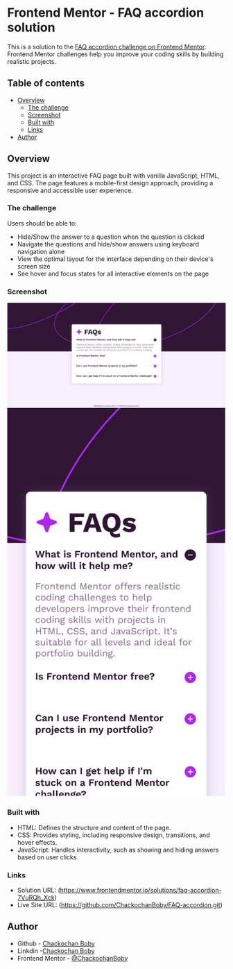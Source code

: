 # Frontend Mentor - FAQ accordion solution

This is a solution to the [FAQ accordion challenge on Frontend Mentor](https://www.frontendmentor.io/challenges/faq-accordion-wyfFdeBwBz). Frontend Mentor challenges help you improve your coding skills by building realistic projects. 

## Table of contents

- [Overview](#overview)
  - [The challenge](#the-challenge)
  - [Screenshot](#screenshot)
  - [Built with](#built-with)
  - [Links](#links)
- [Author](#author)


## Overview
This project is an interactive FAQ page built with vanilla JavaScript, HTML, and CSS. The page features a mobile-first design approach, providing a responsive and accessible user experience.

### The challenge
Users should be able to:

- Hide/Show the answer to a question when the question is clicked
- Navigate the questions and hide/show answers using keyboard navigation alone
- View the optimal layout for the interface depending on their device's screen size
- See hover and focus states for all interactive elements on the page

### Screenshot

![](./screenshots/desktop.png)
![](./screenshots/mobile.png)

### Built with

- HTML: Defines the structure and content of the page.
- CSS: Provides styling, including responsive design, transitions, and hover effects.
- JavaScript: Handles interactivity, such as showing and hiding answers based on user clicks.

### Links

- Solution URL: (https://www.frontendmentor.io/solutions/faq-accordion-7VuRQh_Xck)
- Live Site URL: (https://github.com/ChackochanBoby/FAQ-accordion.git)

## Author

- Github - [Chackochan Boby](https://github.com/ChackochanBoby)
- Linkdin -[Chackochan Boby](https://www.linkedin.com/in/chackochan-boby/)
- Frontend Mentor - [@ChackochanBoby](https://www.frontendmentor.io/profile/ChackochanBoby)

